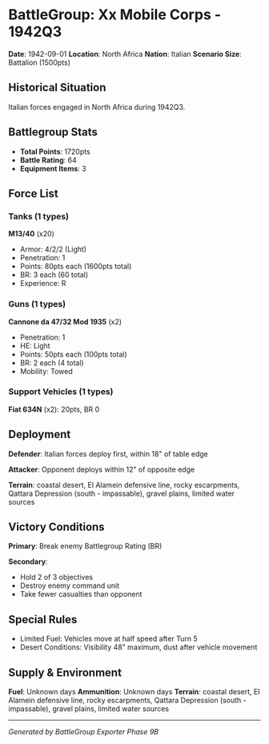 # BattleGroup: Xx Mobile Corps - 1942Q3

**Date**: 1942-09-01
**Location**: North Africa
**Nation**: Italian
**Scenario Size**: Battalion (1500pts)

## Historical Situation

Italian forces engaged in North Africa during 1942Q3.

## Battlegroup Stats

- **Total Points**: 1720pts
- **Battle Rating**: 64
- **Equipment Items**: 3

## Force List

### Tanks (1 types)

**M13/40** (x20)
- Armor: 4/2/2 (Light)
- Penetration: 1
- Points: 80pts each (1600pts total)
- BR: 3 each (60 total)
- Experience: R

### Guns (1 types)

**Cannone da 47/32 Mod 1935** (x2)
- Penetration: 1
- HE: Light
- Points: 50pts each (100pts total)
- BR: 2 each (4 total)
- Mobility: Towed

### Support Vehicles (1 types)

**Fiat 634N** (x2): 20pts, BR 0

## Deployment

**Defender**: Italian forces deploy first, within 18" of table edge

**Attacker**: Opponent deploys within 12" of opposite edge

**Terrain**: coastal desert, El Alamein defensive line, rocky escarpments, Qattara Depression (south - impassable), gravel plains, limited water sources

## Victory Conditions

**Primary**: Break enemy Battlegroup Rating (BR)

**Secondary**:
- Hold 2 of 3 objectives
- Destroy enemy command unit
- Take fewer casualties than opponent

## Special Rules

- Limited Fuel: Vehicles move at half speed after Turn 5
- Desert Conditions: Visibility 48" maximum, dust after vehicle movement

## Supply & Environment

**Fuel**: Unknown days
**Ammunition**: Unknown days
**Terrain**: coastal desert, El Alamein defensive line, rocky escarpments, Qattara Depression (south - impassable), gravel plains, limited water sources

---

*Generated by BattleGroup Exporter Phase 9B*

